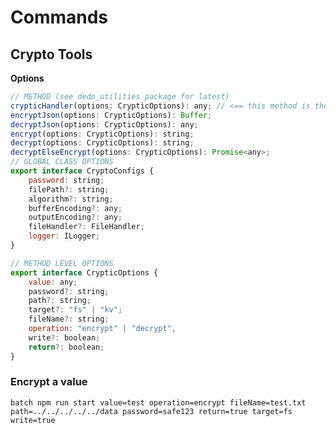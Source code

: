 # Commands
## Crypto Tools
**Options**
```javascript
// METHOD (see dedo_utilities package for latest)
crypticHandler(options: CrypticOptions): any; // <== this method is the main one, in which you can pass required options, and it will parse them and help resolve some of the ambiguity
encryptJson(options: CrypticOptions): Buffer;
decryptJson(options: CrypticOptions): any;
encrypt(options: CrypticOptions): string;
decrypt(options: CrypticOptions): string;
decryptElseEncrypt(options: CrypticOptions): Promise<any>;
// GLOBAL CLASS OPTIONS
export interface CryptoConfigs {
    password: string;
    filePath?: string;
    algorithm?: string;
    bufferEncoding?: any;
    outputEncoding?: any;
    fileHandler?: FileHandler;
    logger: ILogger;
}

// METHOD LEVEL OPTIONS
export interface CrypticOptions {
    value: any;
    password?: string;
    path?: string;
    target?: "fs" | "kv";
    fileName?: string;
    operation: "encrypt" | "decrypt",
    write?: boolean;
    return?: boolean;
}
```
### Encrypt a value
```batch npm run start value=test operation=encrypt fileName=test.txt path=../../../../../data password=safe123 return=true target=fs write=true ```
